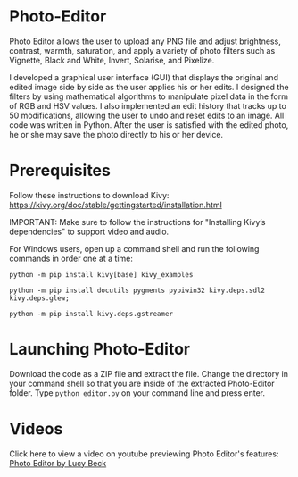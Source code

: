 # Photo-Editor
Photo Editor allows the user to upload any PNG file and adjust brightness, contrast, warmth, saturation, and apply a variety of photo filters such as Vignette, Black and White, Invert, Solarise, and Pixelize. 

I developed a graphical user interface (GUI) that displays the original and edited image side by side as the user applies his or her edits. I designed the filters by using mathematical algorithms to manipulate pixel data in the form of RGB and HSV values. I also implemented an edit history that tracks up to 50 modifications, allowing the user to undo and reset edits to an image. All code was written in Python. After the user is satisfied with the edited photo, he or she may save the photo directly to his or her device.

# Prerequisites
Follow these instructions to download Kivy: https://kivy.org/doc/stable/gettingstarted/installation.html

IMPORTANT: Make sure to follow the instructions for "Installing Kivy’s dependencies" to support video and audio.

For Windows users, open up a command shell and run the following commands in order one at a time:
```
python -m pip install kivy[base] kivy_examples

python -m pip install docutils pygments pypiwin32 kivy.deps.sdl2 kivy.deps.glew; 

python -m pip install kivy.deps.gstreamer
```
# Launching Photo-Editor
Download the code as a ZIP file and extract the file. 
Change the directory in your command shell so that you are inside of the extracted Photo-Editor folder.
Type ```python editor.py``` on your command line and press enter. 
# Videos
Click here to view a video on youtube previewing Photo Editor's features: [Photo Editor by Lucy Beck](https://www.youtube.com/watch?v=ZFpjhEbxg-8&list=PL4oFuWmD_bSUw76gEzB1mhwHcuxlfvlTJ)

